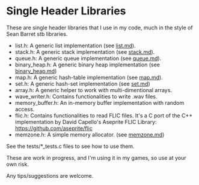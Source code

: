 # Single Header Libraries

These are single header libraries that I use in my code, much in the style of Sean Barret stb libraries.

* list.h: A generic list implementation (see [list.md](https://github.com/acoto87/shl/blob/master/list.md)).
* stack.h: A generic stack implementation (see [stack.md](https://github.com/acoto87/shl/blob/master/stack.md)).
* queue.h: A generic queue implementation (see [queue.md](https://github.com/acoto87/shl/blob/master/queue.md)).
* binary_heap.h: A generic binary heap implementation (see [binary_heap.md](https://github.com/acoto87/shl/blob/master/binary_heap.md))
* map.h: A generic hash-table implementation (see [map.md](https://github.com/acoto87/shl/blob/master/map.md)).
* set.h: A generic hash-set implementation (see [set.md](https://github.com/acoto87/shl/blob/master/set.md))
* array.h: A generic helper to work with multi-dimentional arrays.
* wave_writer.h: Contains functionalities to write .wav files.
* memory_buffer.h: An in-memory buffer implementation with random access.
* flic.h: Contains functionalities to read FLIC files. It's a C port of the C++ implementation by David Capello's Aseprite FLIC Library: https://github.com/aseprite/flic
* memzone.h: A simple memory allocator. (see [memzone.md](https://github.com/acoto87/shl/blob/master/memzone.md))

See the tests/*_tests.c files to see how to use them.

These are work in progress, and I'm using it in my games, so use at your own risk.

Any tips/suggestions are welcome.
